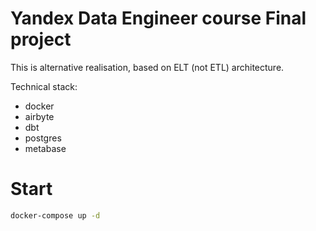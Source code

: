 # Yandex Data Engineer course Final project
This is alternative realisation, based on ELT (not ETL) architecture.

Technical stack:
- docker
- airbyte
- dbt
- postgres
- metabase

# Start

``` bash
docker-compose up -d
```
